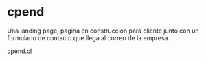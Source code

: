 # cpend
Una landing page, pagina en construccion para cliente junto con un formulario de contacto que llega al correo de la empresa. 

cpend.cl
